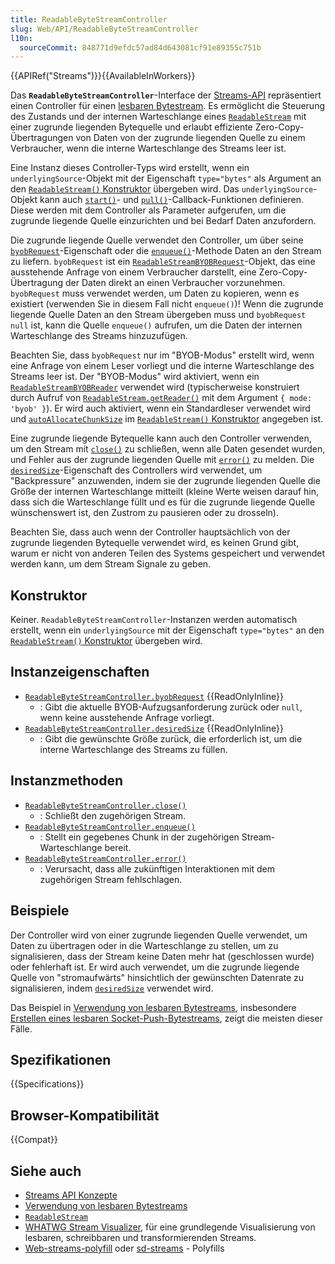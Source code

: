 ```yaml
---
title: ReadableByteStreamController
slug: Web/API/ReadableByteStreamController
l10n:
  sourceCommit: 848771d9efdc57ad84d643081cf91e89355c751b
---
```


{{APIRef("Streams")}}{{AvailableInWorkers}}

Das **`ReadableByteStreamController`**-Interface der [Streams-API](/de/docs/Web/API/Streams_API) repräsentiert einen Controller für einen [lesbaren Bytestream](/de/docs/Web/API/Streams_API/Using_readable_byte_streams).
Es ermöglicht die Steuerung des Zustands und der internen Warteschlange eines [`ReadableStream`](/de/docs/Web/API/ReadableStream) mit einer zugrunde liegenden Bytequelle und erlaubt effiziente Zero-Copy-Übertragungen von Daten von der zugrunde liegenden Quelle zu einem Verbraucher, wenn die interne Warteschlange des Streams leer ist.

Eine Instanz dieses Controller-Typs wird erstellt, wenn ein `underlyingSource`-Objekt mit der Eigenschaft `type="bytes"` als Argument an den [`ReadableStream()` Konstruktor](/de/docs/Web/API/ReadableStream/ReadableStream#type) übergeben wird.
Das `underlyingSource`-Objekt kann auch [`start()`](/de/docs/Web/API/ReadableStream/ReadableStream#start)- und [`pull()`](/de/docs/Web/API/ReadableStream/ReadableStream#pull)-Callback-Funktionen definieren.
Diese werden mit dem Controller als Parameter aufgerufen, um die zugrunde liegende Quelle einzurichten und bei Bedarf Daten anzufordern.

Die zugrunde liegende Quelle verwendet den Controller, um über seine [`byobRequest`](/de/docs/Web/API/ReadableByteStreamController/byobRequest)-Eigenschaft oder die [`enqueue()`](/de/docs/Web/API/ReadableByteStreamController/enqueue)-Methode Daten an den Stream zu liefern.
`byobRequest` ist ein [`ReadableStreamBYOBRequest`](/de/docs/Web/API/ReadableStreamBYOBRequest)-Objekt, das eine ausstehende Anfrage von einem Verbraucher darstellt, eine Zero-Copy-Übertragung der Daten direkt an einen Verbraucher vorzunehmen.
`byobRequest` muss verwendet werden, um Daten zu kopieren, wenn es existiert (verwenden Sie in diesem Fall nicht `enqueue()`)!
Wenn die zugrunde liegende Quelle Daten an den Stream übergeben muss und `byobRequest` `null` ist, kann die Quelle `enqueue()` aufrufen, um die Daten der internen Warteschlange des Streams hinzuzufügen.

Beachten Sie, dass `byobRequest` nur im "BYOB-Modus" erstellt wird, wenn eine Anfrage von einem Leser vorliegt und die interne Warteschlange des Streams leer ist.
Der "BYOB-Modus" wird aktiviert, wenn ein [`ReadableStreamBYOBReader`](/de/docs/Web/API/ReadableStreamBYOBReader) verwendet wird (typischerweise konstruiert durch Aufruf von [`ReadableStream.getReader()`](/de/docs/Web/API/ReadableStream/getReader) mit dem Argument `{ mode: 'byob' }`).
Er wird auch aktiviert, wenn ein Standardleser verwendet wird und [`autoAllocateChunkSize`](/de/docs/Web/API/ReadableStream/ReadableStream#autoallocatechunksize) im [`ReadableStream()` Konstruktor](/de/docs/Web/API/ReadableStream/ReadableStream) angegeben ist.

Eine zugrunde liegende Bytequelle kann auch den Controller verwenden, um den Stream mit [`close()`](/de/docs/Web/API/ReadableByteStreamController/close) zu schließen, wenn alle Daten gesendet wurden, und Fehler aus der zugrunde liegenden Quelle mit [`error()`](/de/docs/Web/API/ReadableByteStreamController/error) zu melden.
Die [`desiredSize`](/de/docs/Web/API/ReadableByteStreamController/desiredSize)-Eigenschaft des Controllers wird verwendet, um "Backpressure" anzuwenden, indem sie der zugrunde liegenden Quelle die Größe der internen Warteschlange mitteilt (kleine Werte weisen darauf hin, dass sich die Warteschlange füllt und es für die zugrunde liegende Quelle wünschenswert ist, den Zustrom zu pausieren oder zu drosseln).

Beachten Sie, dass auch wenn der Controller hauptsächlich von der zugrunde liegenden Bytequelle verwendet wird, es keinen Grund gibt, warum er nicht von anderen Teilen des Systems gespeichert und verwendet werden kann, um dem Stream Signale zu geben.

## Konstruktor

Keiner. `ReadableByteStreamController`-Instanzen werden automatisch erstellt, wenn ein `underlyingSource` mit der Eigenschaft `type="bytes"` an den [`ReadableStream()` Konstruktor](/de/docs/Web/API/ReadableStream/ReadableStream#type) übergeben wird.

## Instanzeigenschaften

- [`ReadableByteStreamController.byobRequest`](/de/docs/Web/API/ReadableByteStreamController/byobRequest) {{ReadOnlyInline}}
  - : Gibt die aktuelle BYOB-Aufzugsanforderung zurück oder `null`, wenn keine ausstehende Anfrage vorliegt.
- [`ReadableByteStreamController.desiredSize`](/de/docs/Web/API/ReadableByteStreamController/desiredSize) {{ReadOnlyInline}}
  - : Gibt die gewünschte Größe zurück, die erforderlich ist, um die interne Warteschlange des Streams zu füllen.

## Instanzmethoden

- [`ReadableByteStreamController.close()`](/de/docs/Web/API/ReadableByteStreamController/close)
  - : Schließt den zugehörigen Stream.
- [`ReadableByteStreamController.enqueue()`](/de/docs/Web/API/ReadableByteStreamController/enqueue)
  - : Stellt ein gegebenes Chunk in der zugehörigen Stream-Warteschlange bereit.
- [`ReadableByteStreamController.error()`](/de/docs/Web/API/ReadableByteStreamController/error)
  - : Verursacht, dass alle zukünftigen Interaktionen mit dem zugehörigen Stream fehlschlagen.

## Beispiele

Der Controller wird von einer zugrunde liegenden Quelle verwendet, um Daten zu übertragen oder in die Warteschlange zu stellen, um zu signalisieren, dass der Stream keine Daten mehr hat (geschlossen wurde) oder fehlerhaft ist. Er wird auch verwendet, um die zugrunde liegende Quelle von "stromaufwärts" hinsichtlich der gewünschten Datenrate zu signalisieren, indem [`desiredSize`](/de/docs/Web/API/ReadableByteStreamController/desiredSize) verwendet wird.

Das Beispiel in [Verwendung von lesbaren Bytestreams](/de/docs/Web/API/Streams_API/Using_readable_byte_streams), insbesondere [Erstellen eines lesbaren Socket-Push-Bytestreams](/de/docs/Web/API/Streams_API/Using_readable_byte_streams#creating_a_readable_socket_push_byte_stream), zeigt die meisten dieser Fälle.

## Spezifikationen

{{Specifications}}

## Browser-Kompatibilität

{{Compat}}

## Siehe auch

- [Streams API Konzepte](/de/docs/Web/API/Streams_API)
- [Verwendung von lesbaren Bytestreams](/de/docs/Web/API/Streams_API/Using_readable_byte_streams)
- [`ReadableStream`](/de/docs/Web/API/ReadableStream)
- [WHATWG Stream Visualizer](https://whatwg-stream-visualizer.glitch.me/), für eine grundlegende Visualisierung von lesbaren, schreibbaren und transformierenden Streams.
- [Web-streams-polyfill](https://github.com/MattiasBuelens/web-streams-polyfill) oder [sd-streams](https://github.com/stardazed/sd-streams) - Polyfills
